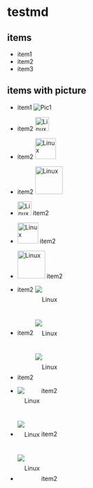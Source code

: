 # testmd

## items

* item1
* item2
* item3

## items with picture

* item1
![Pic1](https://www.linux.org/styles/uix/uix/logo.png?raw=true)


* item2 <img src="https://www.linux.org/styles/uix/uix/logo.png" alt="Linux" height="32" />

* item2 <img src="https://www.linux.org/styles/uix/uix/logo.png" alt="Linux" height="48" />

* item2 <img src="https://www.linux.org/styles/uix/uix/logo.png" alt="Linux" height="64" />

* <img src="https://www.linux.org/styles/uix/uix/logo.png" alt="Linux" height="32" />  item2

* <img src="https://www.linux.org/styles/uix/uix/logo.png" alt="Linux" height="48" /> item2

* <img src="https://www.linux.org/styles/uix/uix/logo.png" alt="Linux" height="64" /> item2

* item2 <img src="https://www.linux.org/styles/uix/uix/logo.png" alt="Linux" style="vertical-align: top; line-height: 64px;" />

* item2 <img src="https://www.linux.org/styles/uix/uix/logo.png" alt="Linux" style="vertical-align: middle; line-height: 64px;" />

* item2 <img src="https://www.linux.org/styles/uix/uix/logo.png" alt="Linux" style="vertical-align: bottom; line-height: 64px;" />

* <img src="https://www.linux.org/styles/uix/uix/logo.png" alt="Linux" style="vertical-align: top; line-height: 64px;" />  item2

* <img src="https://www.linux.org/styles/uix/uix/logo.png" alt="Linux" style="vertical-align: middle; line-height: 64px;" /> item2

* <img src="https://www.linux.org/styles/uix/uix/logo.png" alt="Linux" style="vertical-align: bottom; line-height: 64px;" /> item2



